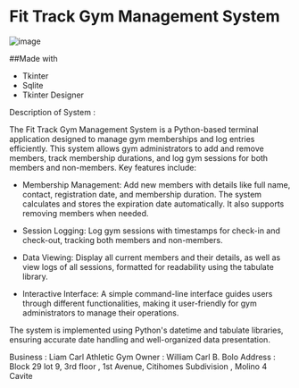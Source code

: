 # Fit Track Gym Management System

![image](https://github.com/andreikennethmoreno/Gym_Track/assets/124364969/93545634-cfec-4904-ad6f-a21c649809e4)

##Made with 
- Tkinter
- Sqlite
- Tkinter Designer

Description of System : 

The  Fit Track Gym Management System  is a Python-based terminal application designed to manage gym memberships and log entries efficiently. This system allows gym administrators to add and remove members, track membership durations, and log gym sessions for both members and non-members. Key features include:

- Membership Management: Add new members with details like full name, contact, registration date, and membership duration. The system calculates and stores the expiration date automatically. It also supports removing members when needed.


- Session Logging: Log gym sessions with timestamps for check-in and check-out, tracking both members and non-members.


- Data Viewing: Display all current members and their details, as well as view logs of all sessions, formatted for readability using the tabulate library.


- Interactive Interface: A simple command-line interface guides users through different functionalities, making it user-friendly for gym administrators to manage their operations.


The system is implemented using Python's datetime and tabulate libraries, ensuring accurate date handling and well-organized data presentation.

Business : Liam Carl Athletic Gym
Owner : William Carl B. Bolo
Address : Block 29 lot 9, 3rd floor , 1st Avenue, Citihomes Subdivision , Molino 4 Cavite
